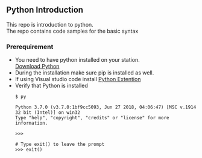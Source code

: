 Python Introduction
-------------------

This repo is introduction to python.  
The repo contains code samples for the basic syntax


### Prerequirement 
- You need to have python installed on your station.   
[Download Python](https://www.python.org/downloads/) 
- During the installation make sure pip is installed as well.
- If using Visual studio code install [Python Extention](https://marketplace.visualstudio.com/items?itemName=ms-python.python)
- Verify that Python is installed
  ``` 
  $ py

  Python 3.7.0 (v3.7.0:1bf9cc5093, Jun 27 2018, 04:06:47) [MSC v.1914 32 bit (Intel)] on win32
  Type "help", "copyright", "credits" or "license" for more information.
  
  >>>

  # Type exit() to leave the prompt
  >>> exit()
  ```

